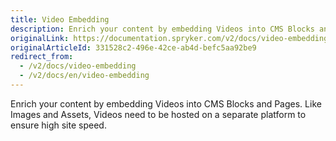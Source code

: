 ```yaml
---
title: Video Embedding
description: Enrich your content by embedding Videos into CMS Blocks and Pages. Like Images and Assets, Videos need to be hosted on a separate platform.
originalLink: https://documentation.spryker.com/v2/docs/video-embedding
originalArticleId: 331528c2-496e-42ce-ab4d-befc5aa92be9
redirect_from:
  - /v2/docs/video-embedding
  - /v2/docs/en/video-embedding
---
```


Enrich your content by embedding Videos into CMS Blocks and Pages. Like Images and Assets, Videos need to be hosted on a separate platform to ensure high site speed.
